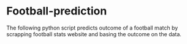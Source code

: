 # Football-prediction

The following python script predicts outcome of a football match by scrapping football stats website and basing the outcome on the data.
